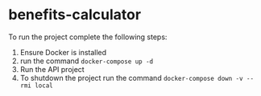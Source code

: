 # benefits-calculator
To run the project complete the following steps:
1. Ensure Docker is installed
2. run the command `docker-compose up -d`
3. Run the API project
4. To shutdown the project run the command `docker-compose down -v --rmi local`
